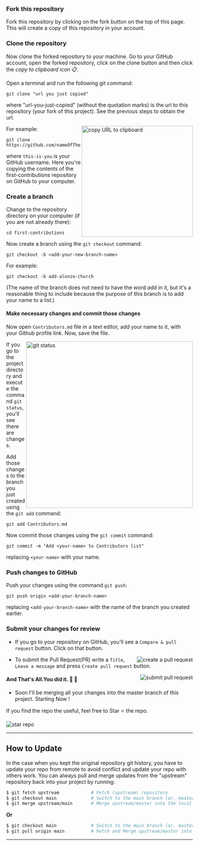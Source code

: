 ### Fork this repository

Fork this repository by clicking on the fork button on the top of this page.
This will create a copy of this repository in your account.

### Clone the repository

Now clone the forked repository to your machine. Go to your GitHub account, open the forked repository, click on the clone button and then click the *copy to clipboard* icon :clipboard:.

Open a terminal and run the following git command:

```
git clone "url you just copied"
```
where "url-you-just-copied" (without the quotation marks) is the url to this repository (your fork of this project). See the previous steps to obtain the url.

<img align="right" width="300" src="assets/copy-to-clipboard.png" alt="copy URL to clipboard" />

For example:
```
git clone https://github.com/nameOfTheRepoHere.git
```
where `this-is-you` is your GitHub username. Here you're copying the contents of the first-contributions repository on GitHub to your computer.

### Create a branch

Change to the repository directory on your computer (if you are not already there):

```
cd first-contributions
```
Now create a branch using the `git checkout` command:
```
git checkout -b <add-your-new-branch-name>
```

For example:
```
git checkout -b add-alonzo-church
```
(The name of the branch does not need to have the word *add* in it, but it's a reasonable thing to include because the purpose of this branch is to add your name to a list.)

#### Make necessary changes and commit those changes

Now open `Contributors.md` file in a text editor, add your name to it, with your Github profile link. Now, save the file.

<img align="right" width="450" src="assets/git-status.png" alt="git status" />


If you go to the project directory and execute the command `git status`, you'll see there are changes.


Add those changes to the branch you just created using the `git add` command:

```
git add Contributors.md
```

Now commit those changes using the `git commit` command:
```
git commit -m "Add <your-name> to Contributors list"
```
replacing `<your-name>` with your name.

### Push changes to GitHub

Push your changes using the command `git push`:
```
git push origin <add-your-branch-name>
```
replacing `<add-your-branch-name>` with the name of the branch you created earlier.

### Submit your changes for review

- If you go to your repository on GitHub, you'll see a  `Compare & pull request` button. Click on that button.

<img style="float: right;" src="assets/compare-and-pull.png" alt="create a pull request" />

- To submit the Pull Request(PR) write a `Title`, `Leave a message` and press `Create pull request` button.

<img style="float: right;" src="assets/submit-pull-request.png" alt="submit pull request" />

#### And That's All.You did it. :partying_face: 	:clap:
   - Soon I'll be merging all your changes into the master branch of this project. Starting Now !

If you find the repo the useful, feel free to Star :star: the repo.

<img src="assets/abc.png" alt="star repo">

***

## How to Update

In the case when you kept the original repository git history, you have to update your repo from remote to avoid conflict and update your repo with others work.
You can always pull and merge updates from the "upstream" repository back into your
project by running:

```bash
$ git fetch upstream            # Fetch (upstream) repository
$ git checkout main             # Switch to the main branch (or, master branch)
$ git merge upstream/main       # Merge upstream/master into the local branch
```
**Or**
```bash
$ git checkout main             # Switch to the main branch (or, master branch)
$ git pull origin main          # Fetch and Merge upstream/master into the local branch
```
***
